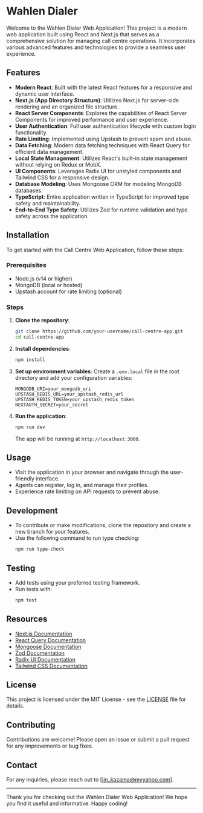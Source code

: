 # Wahlen Dialer

Welcome to the Wahlen Dialer Web Application! This project is a modern web application built using React and Next.js that serves as a comprehensive solution for managing call centre operations. It incorporates various advanced features and technologies to provide a seamless user experience.

## Features

- **Modern React**: Built with the latest React features for a responsive and dynamic user interface.
- **Next.js (App Directory Structure)**: Utilizes Next.js for server-side rendering and an organized file structure.
- **React Server Components**: Explores the capabilities of React Server Components for improved performance and user experience.
- **User Authentication**: Full user authentication lifecycle with custom login functionality.
- **Rate Limiting**: Implemented using Upstash to prevent spam and abuse.
- **Data Fetching**: Modern data fetching techniques with React Query for efficient data management.
- **Local State Management**: Utilizes React's built-in state management without relying on Redux or MobX.
- **UI Components**: Leverages Radix UI for unstyled components and Tailwind CSS for a responsive design.
- **Database Modeling**: Uses Mongoose ORM for modeling MongoDB databases.
- **TypeScript**: Entire application written in TypeScript for improved type safety and maintainability.
- **End-to-End Type Safety**: Utilizes Zod for runtime validation and type safety across the application.

## Installation

To get started with the Call Centre Web Application, follow these steps:

### Prerequisites

- Node.js (v14 or higher)
- MongoDB (local or hosted)
- Upstash account for rate limiting (optional)

### Steps

1. **Clone the repository**:
   ```bash
   git clone https://github.com/your-username/call-centre-app.git
   cd call-centre-app
   ```

2. **Install dependencies**:
   ```bash
   npm install
   ```

3. **Set up environment variables**:
   Create a `.env.local` file in the root directory and add your configuration variables:
   ```plaintext
   MONGODB_URI=your_mongodb_uri
   UPSTASH_REDIS_URL=your_upstash_redis_url
   UPSTASH_REDIS_TOKEN=your_upstash_redis_token
   NEXTAUTH_SECRET=your_secret
   ```

4. **Run the application**:
   ```bash
   npm run dev
   ```
   The app will be running at `http://localhost:3000`.

## Usage

- Visit the application in your browser and navigate through the user-friendly interface.
- Agents can register, log in, and manage their profiles.
- Experience rate limiting on API requests to prevent abuse.

## Development

- To contribute or make modifications, clone the repository and create a new branch for your features.
- Use the following command to run type checking:
   ```bash
   npm run type-check
   ```

## Testing

- Add tests using your preferred testing framework.
- Run tests with:
   ```bash
   npm test
   ```

## Resources

- [Next.js Documentation](https://nextjs.org/docs)
- [React Query Documentation](https://react-query.tanstack.com/)
- [Mongoose Documentation](https://mongoosejs.com/docs/)
- [Zod Documentation](https://zod.dev/)
- [Radix UI Documentation](https://www.radix-ui.com/docs)
- [Tailwind CSS Documentation](https://tailwindcss.com/docs)

## License

This project is licensed under the MIT License - see the [LICENSE](LICENSE.txt) file for details.

## Contributing

Contributions are welcome! Please open an issue or submit a pull request for any improvements or bug fixes.

## Contact

For any inquiries, please reach out to [jin_kazama@myyahoo.com].

---

Thank you for checking out the Wahlen Dialer Web Application! We hope you find it useful and informative. Happy coding!
